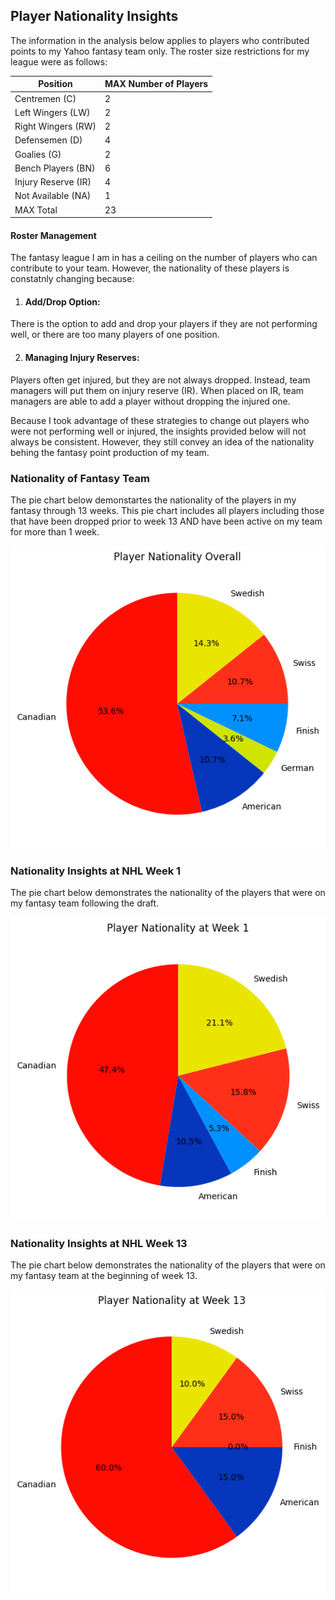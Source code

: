 ## Player Nationality Insights
The information in the analysis below applies to players who contributed points to my Yahoo fantasy team only. The roster size restrictions for my league were as follows:

|Position|MAX Number of Players|
|--------|---------------------|
|Centremen (C)|2|
|Left Wingers (LW)|2|
|Right Wingers (RW)|2|
|Defensemen (D)|4|
|Goalies (G)|2|
|Bench Players (BN)|6|
|Injury Reserve (IR)|4|
|Not Available (NA)|1|
|MAX Total|23|

#### Roster Management
The fantasy league I am in has a ceiling on the number of players who can contribute to your team. However, the nationality of these players is constatnly changing because:
1. #### Add/Drop Option: 
There is the option to add and drop your players if they are not performing well, or there are too many players of one position. 

2. #### Managing Injury Reserves:
Players often get injured, but they are not always dropped. Instead, team managers will put them on injury reserve (IR). When placed on IR, team managers are able to add a player without dropping the injured one. 

Because I took advantage of these strategies to change out players who were not performing well or injured, the insights provided below will not always be consistent. However, they still convey an idea of the nationality behing the fantasy point production of my team.

### Nationality of Fantasy Team
The pie chart below demonstartes the nationality of the players in my fantasy through 13 weeks. This pie chart includes all players including those that have been dropped prior to week 13 AND have been active on my team for more than 1 week.

![all_time](https://github.com/carsonbennett1/Hockey-Player-Analysis-Project/blob/main/img/player_nationality_overall.png)

### Nationality Insights at NHL Week 1
The pie chart below demonstrates the nationality of the players that were on my fantasy team following the draft.

![Week1](https://github.com/carsonbennett1/Hockey-Player-Analysis-Project/blob/main/img/nationality_week1.png)

### Nationality Insights at NHL Week 13
The pie chart below demonstrates the nationality of the players that were on my fantasy team at the beginning of week 13.

![Week13](https://github.com/carsonbennett1/Hockey-Player-Analysis-Project/blob/main/img/nationality_week13.png)
